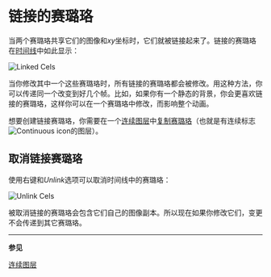 # 链接的赛璐珞

当两个赛璐珞共享它们的图像和*xy*坐标时，它们就被链接起来了。链接的赛璐珞在[时间线](timeline.md)中如此显示：

![Linked Cels](linked-cels/linked-cels.png)

当你修改其中一个这些赛璐珞时，所有链接的赛璐珞都会被修改。用这种方法，你可以传递同一个改变到好几个帧。比如，如果你有一个静态的背景，你会更喜欢链接的赛璐珞，这样你可以在一个赛璐珞中修改，而影响整个动画。

想要创建链接赛璐珞，你需要在一个[连续图层](continuous-layers.md)中[复制赛璐珞](copy-cels.md)（也就是有连续标志![Continuous icon](continuous-layers/continuous-layer.png)的图层）。

## 取消链接赛璐珞

使用右键和*Unlink*选项可以取消时间线中的赛璐珞：

![Unlink Cels](linked-cels/unlink-cels.gif)

被取消链接的赛璐珞会包含它们自己的图像副本。所以现在如果你修改它们，变更不会传递到其它赛璐珞。

---

**参见**

[连续图层](continuous-layers.md)
